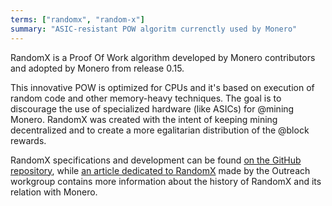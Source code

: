 ```yaml
---
terms: ["randomx", "random-x"]
summary: "ASIC-resistant POW algoritm currenctly used by Monero"
---
```


RandomX is a Proof Of Work algorithm developed by Monero contributors and adopted by Monero from release 0.15.

This innovative POW is optimized for CPUs and it's based on execution of random code and other memory-heavy techniques. The goal is to discourage the use of specialized hardware (like ASICs) for @mining Monero. RandomX was created with the intent of keeping mining decentralized and to create a more egalitarian distribution of the @block rewards.

RandomX specifications and development can be found [on the GitHub repository](https://github.com/tevador/RandomX), while [an article dedicated to RandomX](https://www.monerooutreach.org/stories/RandomX.html) made by the Outreach workgroup contains more information about the history of RandomX and its relation with Monero.